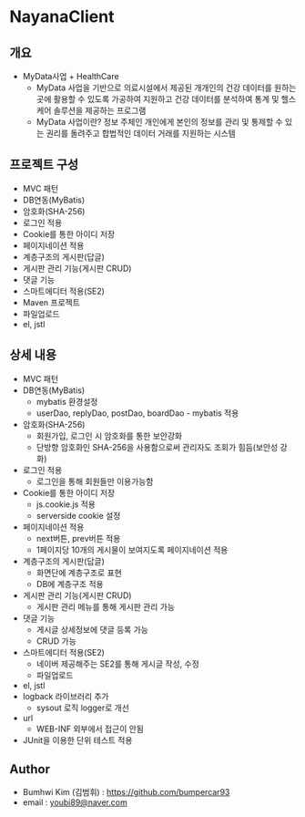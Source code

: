 NayanaClient
=====================
## 개요
* MyData사업 + HealthCare
    * MyData 사업을 기반으로 의료시설에서 제공된 개개인의 건강 데이터를 원하는 곳에 활용할 수 있도록 가공하여 
      지원하고 건강 데이터를 분석하여 통계 및 헬스 케어 솔루션을 제공하는 프로그램
    * MyData 사업이란? 
      정보 주체인 개인에게 본인의 정보를 관리 및 통제할 수 있는 권리를 돌려주고 합법적인 데이터 거래를 지원하는 시스템

## 프로젝트 구성
* MVC 패턴
* DB연동(MyBatis)
* 암호화(SHA-256)
* 로그인 적용
* Cookie를 통한 아이디 저장
* 페이지네이션 적용
* 계층구조의 게시판(답글)
* 게시판 관리 기능(게시판 CRUD)
* 댓글 기능
* 스마트에디터 적용(SE2)
* Maven 프로젝트
* 파일업로드
* el, jstl

## 상세 내용
* MVC 패턴
* DB연동(MyBatis)
    * mybatis 환경설정
    * userDao, replyDao, postDao, boardDao - mybatis 적용
* 암호화(SHA-256)
    * 회원가입, 로그인 시 암호화를 통한 보안강화
    * 단방향 암호화인 SHA-256을 사용함으로써 관리자도 조회가 힘듬(보안성 강화)
* 로그인 적용
    * 로그인을 통해 회원들만 이용가능함
* Cookie를 통한 아이디 저장
    * js.cookie.js 적용
    * serverside cookie 설정
* 페이지네이션 적용
    * next버튼, prev버튼 적용
    * 1페이지당 10개의 게시물이 보여지도록 페이지네이션 적용
* 계층구조의 게시판(답글)
    * 화면단에 계층구조로 표현
    * DB에 계층구조 적용
* 게시판 관리 기능(게시판 CRUD)
    * 게시판 관리 메뉴를 통해 게시판 관리 가능
* 댓글 기능
    * 게시글 상세정보에 댓글 등록 가능
    * CRUD 가능
* 스마트에디터 적용(SE2)
    * 네이버 제공해주는 SE2를 통해 게시글 작성, 수정
    * 파일업로드
* el, jstl
* logback 라이브러리 추가
    * sysout 로직 logger로 개선
* url
    * WEB-INF 외부에서 접근이 안됨
* JUnit을 이용한 단위 테스트 적용

   
## Author
* Bumhwi Kim (김범휘) : https://github.com/bumpercar93
* email : youbi89@naver.com
